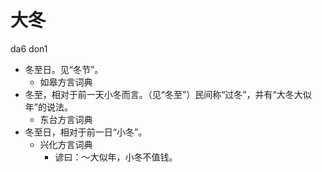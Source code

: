 # 大冬
da6 don1
+ 冬至日。见“冬节”。
  * 如皋方言词典
+ 冬至，相对于前一天小冬而言。（见“冬至”）民间称“过冬”，并有“大冬大似年”的说法。
  * 东台方言词典
+ 冬至日，相对于前一日“小冬”。
  * 兴化方言词典
    - 谚曰：～大似年，小冬不值钱。

